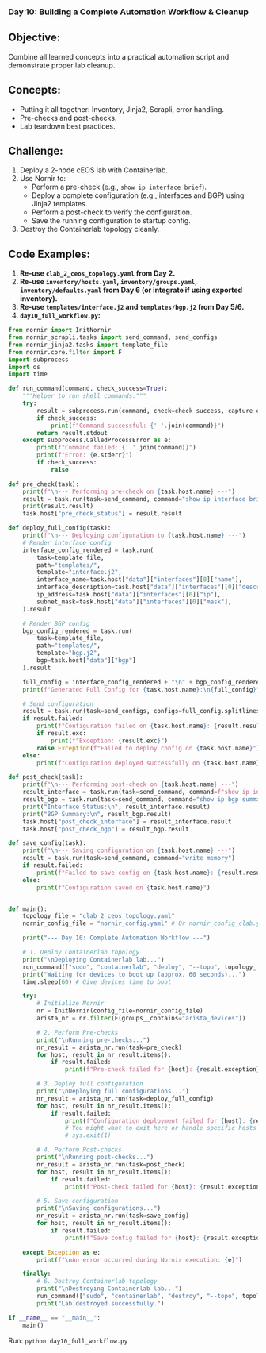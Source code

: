 ### **Day 10: Building a Complete Automation Workflow & Cleanup**

## **Objective:** 
Combine all learned concepts into a practical automation script and demonstrate proper lab cleanup.

## **Concepts:**

* Putting it all together: Inventory, Jinja2, Scrapli, error handling.
* Pre-checks and post-checks.
* Lab teardown best practices.

## **Challenge:**

1.  Deploy a 2-node cEOS lab with Containerlab.
2.  Use Nornir to:
      * Perform a pre-check (e.g., `show ip interface brief`).
      * Deploy a complete configuration (e.g., interfaces and BGP) using Jinja2 templates.
      * Perform a post-check to verify the configuration.
      * Save the running configuration to startup config.
3.  Destroy the Containerlab topology cleanly.

## **Code Examples:**

1.  **Re-use `clab_2_ceos_topology.yaml` from Day 2.**
2.  **Re-use `inventory/hosts.yaml`, `inventory/groups.yaml`, `inventory/defaults.yaml` from Day 6 (or integrate if using exported inventory).**
3.  **Re-use `templates/interface.j2` and `templates/bgp.j2` from Day 5/6.**
4.  **`day10_full_workflow.py`:**
```python
from nornir import InitNornir
from nornir_scrapli.tasks import send_command, send_configs
from nornir_jinja2.tasks import template_file
from nornir.core.filter import F
import subprocess
import os
import time

def run_command(command, check_success=True):
    """Helper to run shell commands."""
    try:
        result = subprocess.run(command, check=check_success, capture_output=True, text=True)
        if check_success:
            print(f"Command successful: {' '.join(command)}")
        return result.stdout
    except subprocess.CalledProcessError as e:
        print(f"Command failed: {' '.join(command)}")
        print(f"Error: {e.stderr}")
        if check_success:
            raise

def pre_check(task):
    print(f"\n--- Performing pre-check on {task.host.name} ---")
    result = task.run(task=send_command, command="show ip interface brief")
    print(result.result)
    task.host["pre_check_status"] = result.result

def deploy_full_config(task):
    print(f"\n--- Deploying configuration to {task.host.name} ---")
    # Render interface config
    interface_config_rendered = task.run(
        task=template_file,
        path="templates/",
        template="interface.j2",
        interface_name=task.host["data"]["interfaces"][0]["name"],
        interface_description=task.host["data"]["interfaces"][0]["description"],
        ip_address=task.host["data"]["interfaces"][0]["ip"],
        subnet_mask=task.host["data"]["interfaces"][0]["mask"],
    ).result

    # Render BGP config
    bgp_config_rendered = task.run(
        task=template_file,
        path="templates/",
        template="bgp.j2",
        bgp=task.host["data"]["bgp"]
    ).result

    full_config = interface_config_rendered + "\n" + bgp_config_rendered
    print(f"Generated Full Config for {task.host.name}:\n{full_config}")

    # Send configuration
    result = task.run(task=send_configs, configs=full_config.splitlines())
    if result.failed:
        print(f"Configuration failed on {task.host.name}: {result.result}")
        if result.exc:
            print(f"Exception: {result.exc}")
        raise Exception(f"Failed to deploy config on {task.host.name}")
    else:
        print(f"Configuration deployed successfully on {task.host.name}")

def post_check(task):
    print(f"\n--- Performing post-check on {task.host.name} ---")
    result_interface = task.run(task=send_command, command=f"show ip interface brief {task.host['data']['interfaces'][0]['name']}")
    result_bgp = task.run(task=send_command, command="show ip bgp summary")
    print("Interface Status:\n", result_interface.result)
    print("BGP Summary:\n", result_bgp.result)
    task.host["post_check_interface"] = result_interface.result
    task.host["post_check_bgp"] = result_bgp.result

def save_config(task):
    print(f"\n--- Saving configuration on {task.host.name} ---")
    result = task.run(task=send_command, command="write memory")
    if result.failed:
        print(f"Failed to save config on {task.host.name}: {result.result}")
    else:
        print(f"Configuration saved on {task.host.name}")


def main():
    topology_file = "clab_2_ceos_topology.yaml"
    nornir_config_file = "nornir_config.yaml" # Or nornir_config_clab.yaml

    print("--- Day 10: Complete Automation Workflow ---")

    # 1. Deploy Containerlab topology
    print("\nDeploying Containerlab lab...")
    run_command(["sudo", "containerlab", "deploy", "--topo", topology_file])
    print("Waiting for devices to boot up (approx. 60 seconds)...")
    time.sleep(60) # Give devices time to boot

    try:
        # Initialize Nornir
        nr = InitNornir(config_file=nornir_config_file)
        arista_nr = nr.filter(F(groups__contains="arista_devices"))

        # 2. Perform Pre-checks
        print("\nRunning pre-checks...")
        nr_result = arista_nr.run(task=pre_check)
        for host, result in nr_result.items():
            if result.failed:
                print(f"Pre-check failed for {host}: {result.exception}")

        # 3. Deploy full configuration
        print("\nDeploying full configurations...")
        nr_result = arista_nr.run(task=deploy_full_config)
        for host, result in nr_result.items():
            if result.failed:
                print(f"Configuration deployment failed for {host}: {result.exception}")
                # You might want to exit here or handle specific hosts
                # sys.exit(1)

        # 4. Perform Post-checks
        print("\nRunning post-checks...")
        nr_result = arista_nr.run(task=post_check)
        for host, result in nr_result.items():
            if result.failed:
                print(f"Post-check failed for {host}: {result.exception}")

        # 5. Save configuration
        print("\nSaving configurations...")
        nr_result = arista_nr.run(task=save_config)
        for host, result in nr_result.items():
            if result.failed:
                print(f"Save config failed for {host}: {result.exception}")

    except Exception as e:
        print(f"\nAn error occurred during Nornir execution: {e}")

    finally:
        # 6. Destroy Containerlab topology
        print("\nDestroying Containerlab lab...")
        run_command(["sudo", "containerlab", "destroy", "--topo", topology_file, "--cleanup"])
        print("Lab destroyed successfully.")

if __name__ == "__main__":
    main()
```
Run: `python day10_full_workflow.py`
